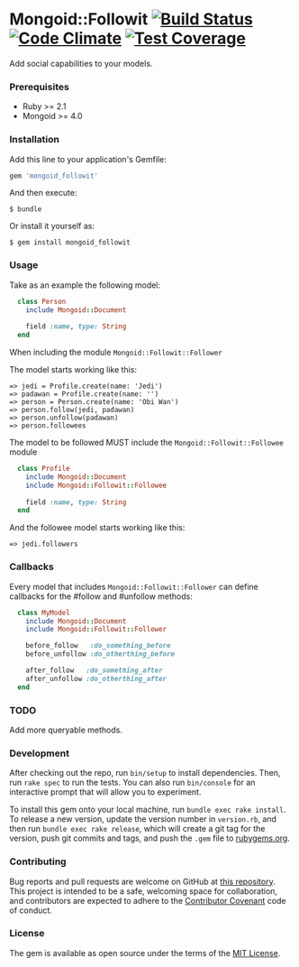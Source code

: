# Mongoid::Followit [![Build Status](https://travis-ci.org/lucasmedeirosleite/mongoid-followit.svg)](https://travis-ci.org/lucasmedeirosleite/mongoid-followit) [![Code Climate](https://codeclimate.com/github/lucasmedeirosleite/mongoid-followit/badges/gpa.svg)](https://codeclimate.com/github/lucasmedeirosleite/mongoid-followit) [![Test Coverage](https://codeclimate.com/github/lucasmedeirosleite/mongoid-followit/badges/coverage.svg)](https://codeclimate.com/github/lucasmedeirosleite/mongoid-followit/coverage)

Add social capabilities to your models.

### Prerequisites

 * Ruby >= 2.1
 * Mongoid >= 4.0

### Installation

Add this line to your application's Gemfile:

```ruby
gem 'mongoid_followit'
```

And then execute:

    $ bundle

Or install it yourself as:

    $ gem install mongoid_followit

### Usage

Take as an example the following model: 

```ruby
  class Person
    include Mongoid::Document
   
    field :name, type: String
  end
```
When including the module ``` Mongoid::Followit::Follower ```

The model starts working like this:

```
=> jedi = Profile.create(name: 'Jedi')
=> padawan = Profile.create(name: '')
=> person = Person.create(name: 'Obi Wan')
=> person.follow(jedi, padawan)
=> person.unfollow(padawan)
=> person.followees
```

The model to be followed MUST include the ```Mongoid::Followit::Followee``` module

```ruby
  class Profile
    include Mongoid::Document
    include Mongoid::Followit::Followee
   
    field :name, type: String
  end
```

And the followee model starts working like this:

```
=> jedi.followers
```

### Callbacks

Every model that includes ```Mongoid::Followit::Follower``` can define callbacks for the #follow and #unfollow methods:

```ruby
  class MyModel
    include Mongoid::Document
    include Mongoid::Followit::Follower

    before_follow   :do_something_before
    before_unfollow :do_otherthing_before

    after_follow   :do_something_after
    after_unfollow :do_otherthing_after
  end
```

### TODO

Add more queryable methods. 

### Development

After checking out the repo, run `bin/setup` to install dependencies. Then, run `rake spec` to run the tests. You can also run `bin/console` for an interactive prompt that will allow you to experiment.

To install this gem onto your local machine, run `bundle exec rake install`. To release a new version, update the version number in `version.rb`, and then run `bundle exec rake release`, which will create a git tag for the version, push git commits and tags, and push the `.gem` file to [rubygems.org](https://rubygems.org).

### Contributing

Bug reports and pull requests are welcome on GitHub at [this repository](https://github.com/lucasmedeirosleite/mongoid_followit). This project is intended to be a safe, welcoming space for collaboration, and contributors are expected to adhere to the [Contributor Covenant](http://contributor-covenant.org) code of conduct.

### License

The gem is available as open source under the terms of the [MIT License](http://opensource.org/licenses/MIT).